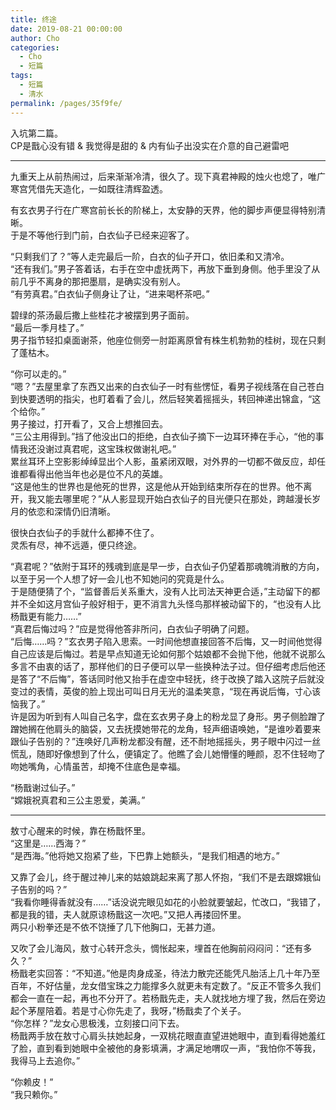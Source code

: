 ```yaml
---
title: 终途
date: 2019-08-21 00:00:00
author: Cho
categories: 
  - Cho
  - 短篇
tags: 
  - 短篇
  - 清水
permalink: /pages/35f9fe/
---
```

  
  
入坑第二篇。  
CP是戬心没有错 & 我觉得是甜的 & 内有仙子出没实在介意的自己避雷吧

<!-- more -->  
  
---  
  
九重天上从前热闹过，后来渐渐冷清，很久了。现下真君神殿的烛火也熄了，唯广寒宫凭借先天造化，一如既往清辉盈透。  
  
有玄衣男子行在广寒宫前长长的阶梯上，太安静的天界，他的脚步声便显得特别清晰。  
于是不等他行到门前，白衣仙子已经来迎客了。  
  
“只剩我们了？”等人走完最后一阶，白衣的仙子开口，依旧柔和又清冷。  
“还有我们。”男子答着话，右手在空中虚抚两下，再放下垂到身侧。他手里没了从前几乎不离身的那把墨扇，是确实没有别人。  
“有劳真君。”白衣仙子侧身让了让，“进来喝杯茶吧。”  
  
碧绿的茶汤最后撒上些桂花才被摆到男子面前。  
“最后一季月桂了。”  
男子指节轻扣桌面谢茶，他座位侧旁一肘距离原曾有株生机勃勃的桂树，现在只剩了蓬枯木。  
  
“你可以走的。”  
“嗯？”去屋里拿了东西又出来的白衣仙子一时有些愣怔，看男子视线落在自己苍白到快要透明的指尖，也盯着看了会儿，然后轻笑着摇摇头，转回神递出锦盒，“这个给你。”  
男子接过，打开看了，又合上想推回去。  
“三公主用得到。”挡了他没出口的拒绝，白衣仙子摘下一边耳环捧在手心，“他的事情我还没谢过真君呢，这宝珠权做谢礼吧。”  
累丝耳环上空影影绰绰显出个人影，虽紧闭双眼，对外界的一切都不做反应，却任谁都看得出他当年也必是位不凡的英雄。  
“这是他生的世界也是他死的世界，这是他从开始到结束所存在的世界。他不离开，我又能去哪里呢？”从人影显现开始白衣仙子的目光便只在那处，跨越漫长岁月的依恋和深情仍旧清晰。  
  
很快白衣仙子的手就什么都捧不住了。  
灵炁有尽，神不远遁，便只终途。  
  
“真君呢？”依附于耳环的残魂到底是早一步，白衣仙子仍望着那魂魄消散的方向，以至于另一个人想了好一会儿也不知她问的究竟是什么。  
于是随便猜了个，“监督善后关系重大，没有人比司法天神更合适，”主动留下的都并不全如这月宫仙子般好相于，更不消言九头怪鸟那样被动留下的，“也没有人比杨戬更有能力……”  
“真君后悔过吗？”应是觉得他答非所问，白衣仙子明确了问题。  
“后悔……吗？”玄衣男子陷入思索。一时间他想直接回答不后悔，又一时间他觉得自己应该是后悔过。若是早点知道无论如何那个姑娘都不会抛下他，他就不说那么多言不由衷的话了，那样他们的日子便可以早一些换种法子过。但仔细考虑后他还是答了“不后悔”，答话同时他又抬手在虚空中轻抚，终于改换了踏入这院子后就没变过的表情，英俊的脸上现出可叫日月无光的温柔笑意，“现在再说后悔，寸心该恼我了。”  
许是因为听到有人叫自己名字，盘在玄衣男子身上的粉龙显了身形。男子侧脸蹭了蹭她搁在他肩头的脑袋，又去抚摸她带花的龙角，轻声细语唤她，“是谁吵着要来跟仙子告别的？”连唤好几声粉龙都没有醒，还不耐地摇摇头，男子眼中闪过一丝慌乱，随即好像想到了什么，便镇定了。他瞧了会儿她懵懂的睡颜，忍不住轻吻了吻她嘴角，心情虽苦，却掩不住底色是幸福。  
  
“杨戬谢过仙子。”  
“嫦娥祝真君和三公主恩爱，美满。”  
  
--- 
  
敖寸心醒来的时候，靠在杨戬怀里。  
“这里是……西海？”  
“是西海。”他将她又抱紧了些，下巴靠上她额头，“是我们相遇的地方。”  
  
又靠了会儿，终于醒过神儿来的姑娘跳起来离了那人怀抱，“我们不是去跟嫦娥仙子告别的吗？”  
“我看你睡得香就没有……”话没说完眼见如花的小脸就要皱起，忙改口，“我错了，都是我的错，夫人就原谅杨戬这一次吧。”又把人再搂回怀里。  
两只小粉拳还是不依不饶捶了几下他胸口，无甚力道。  
  
又吹了会儿海风，敖寸心转开念头，惆怅起来，埋首在他胸前闷闷问：“还有多久？”  
杨戬老实回答：“不知道。”他是肉身成圣，待法力散完还能凭凡胎活上几十年乃至百年，不好估量，龙女借宝珠之力能撑多久就更未有定数了。“反正不管多久我们都会一直在一起，再也不分开了。若杨戬先走，夫人就找地方埋了我，然后在旁边起个茅屋陪着。若是寸心你先走了，我呀，”杨戬卖了个关子。  
“你怎样？”龙女心思极浅，立刻接口问下去。  
杨戬两手放在敖寸心肩头扶她起身，一双桃花眼直直望进她眼中，直到看得她羞红了脸，直到看到她眼中全被他的身影填满，才满足地喟叹一声，“我怕你不等我，我得马上去追你。”  
  
“你赖皮！”  
“我只赖你。”  
